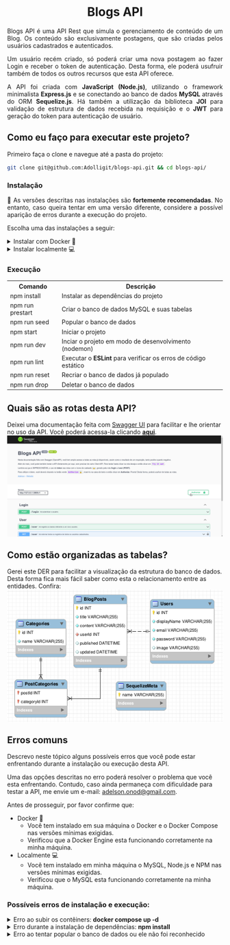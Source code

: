 <h1 align="center">Blogs API</h1>

<p align="justify">
    Blogs API é uma API Rest que simula o gerenciamento de conteúdo de um Blog. Os conteúdo são exclusivamente postagens, que são criadas pelos usuários cadastrados e autenticados.
</p>
<p align="justify">
    Um usuário recém criado, só poderá criar uma nova postagem ao fazer Login e receber o token de autenticação. Desta forma, ele poderá usufruir também de todos os outros recursos que esta API oferece.
</p>
<p align="justify">
    A API foi criada com <b>JavaScript (Node.js)</b>, utilizando o framework minimalista <b>Express.js</b> e se conectando ao banco de dados <b>MySQL</b> através do ORM <b>Sequelize.js</b>. Há também a utilização da biblioteca <b>JOI</b> para validação de estrutura de dados recebida na requisição e o <b>JWT</b> para geração do token para autenticação de usuário. 
</p>

## Como eu faço para executar este projeto?

Primeiro faça o clone e navegue até a pasta do projeto:

```bash
git clone git@github.com:Adolligit/blogs-api.git && cd blogs-api/
```

### Instalação

<p align="justify">
🚨 As versões descritas nas instalações são <b>fortemente recomendadas</b>. No entanto, caso queira tentar em uma versão diferente, considere a possível aparição de erros durante a execução do projeto.


Escolha uma das instalações a seguir:
</p>
<details>
  <summary>Instalar com Docker 🐳</summary>
  <b>Requisitos</b>
  <br>Você deve possuir as seguintes ferramentas:
<ul>
    <li>Docker: v24</li>
    <li>Docker Compose: v2.19</li>
</ul>

  2. Crie e inicie os contêiners:
  ```bash
  docker compose up -d
  ```
  3. Entre no contêiner da aplicação:
  ```bash
  docker exec -it blogs_api bash
  ```
  ---
</details>

<details>
  <summary>Instalar localmente 💻</summary>
  <b>Requisitos</b>
  <br>Você deve possuir as seguintes ferramentas:
<ul>
    <li>npm: v9.8.0</li>
    <li>Node.js: v20.5</li>
    <li>MySQL: v8</li>
</ul>

1. Renomeie o arquivo **.env.example** na pasta raiz para **.env**
    ```bash
    mv .env.example .env
    ```
2. Abra o arquivo **.env** e então, somente edite os valores da seguintes chaves:
    ```bash
    #api
    ...
    JWT_SECRET=

    #db
    ...
    MYSQL_USER=
    MYSQL_PASSWORD=
    ```
3. Salve o arquivo!
  ---
</details>

### Execução

<table>
    <tr>
        <th>Comando</th>
        <th>Descrição</th>
    </tr>
    <tr>
        <td>npm install</td>
        <td>Instalar as dependências do projeto</td>
    </tr>
    <tr>
        <td>npm run prestart</td>
        <td>Criar o banco de dados MySQL e suas tabelas</td>
    </tr>
    <tr>
        <td>npm run seed</td>
        <td>Popular o banco de dados</td>
    </tr>
    <tr>
        <td>npm start</td>
        <td>Iniciar o projeto</td>
    </tr>
    <tr>
        <td>npm run dev</td>
        <td>Inciar o projeto em modo de desenvolvimento (nodemon)</td>
    </tr>
    <tr>
        <td>npm run lint</td>
        <td>Executar o <b>ESLint</b> para verificar os erros de código estático</td>
    </tr>
    <tr>
        <td>npm run reset</td>
        <td>Recriar o banco de dados já populado</td>
    </tr>
    <tr>
        <td>npm run drop</td>
        <td>Deletar o banco de dados</td>
    </tr>
</table>

## Quais são as rotas desta API?
Deixei uma documentação feita com [Swagger UI](https://swagger.io/tools/swagger-ui/) para facilitar e lhe orientar no uso da API. Você poderá acessa-la clicando **[aqui](http://127.0.0.1:3000/v1/docs/)**.
<img align="center" alt="gif de demonstração de uso" src="https://raw.githubusercontent.com/Adolligit/blogs-api/main/img/1.gif">

## Como estão organizadas as tabelas?
Gerei este DER para facilitar a visualização da estrutura do banco de dados. Desta forma fica mais fácil saber como esta o relacionamento entre as entidades. Confira:
<img align="center" alt="DER" src="https://raw.githubusercontent.com/Adolligit/blogs-api/main/img/1ss.png">

## Erros comuns
Descrevo neste tópico alguns possíveis erros que você pode estar enfrentando durante a instalação ou execução desta API.

Uma das opções descritas no erro poderá resolver o problema que você esta enfrentando. Contudo, caso ainda permaneça com dificuldade para testar a API, me envie um e-mail: adelson.onod@gmail.com.

Antes de prosseguir, por favor confirme que:
- Docker 🐳
  - Você tem instalado em sua máquina o Docker e o Docker Compose nas versões mínimas exigidas.
  - Verificou que a Docker Engine esta funcionando corretamente na minha máquina.
- Localmente 💻
  - Você tem instalado em minha máquina o MySQL, Node.js e NPM nas versões mínimas exigidas.
  - Verificou que o MySQL esta funcionando corretamente na minha máquina.


### Possíveis erros de instalação e execução:
<details>
  <summary>Erro ao subir os contêiners: <b>docker compose up -d</b></summary>
  <img align="center" alt="docker-error" src="https://raw.githubusercontent.com/Adolligit/blogs-api/main/img/2sse.png">

  Você esta tentando subir os contêiners do Docker porém uma das portas já está em uso. Pode ser o banco de dados ou a API com este erro.

  As portas descritas para uso no **docker-compose.yml** são:
  - API: **3000**
  - Banco: **3307**

  Para resolver isso, você pode:
  - Desativar os programas que estão fazendo uso destas portas; OU
  - Alterar o valor para as portas no arquivo **docker-compose.yml**, em:
    - **ports** (para db e node): as portas da máquina local são descritas no lado esquerdo.
</details>
<details>
  <summary>Erro durante a instalação de dependências: <b>npm install</b></summary>
  <img align="center" alt="npm-install" src="https://raw.githubusercontent.com/Adolligit/store-manager/main/img/3sse.png">

  O NPM não encontrou o arquivo 'package.json' na pasta de execução. Você pode ter excluído sem querer ou pode estar executando o comando fora da pasta do projeto.

  Para resolver isso, você pode:
  - Verificar se esta na pasta do projeto. Se não tiver, basta entrar e executar o comando `npm install`; OU
  - Baixar o `package-lock.json` e o `package.json`, depois colar na pasta do projeto:
    - https://github.com/Adolligit/blogs-api/blob/main/package-lock.json;
    - https://github.com/Adolligit/blogs-api/blob/main/package.json.
</details>
<details>
  <summary>Erro ao tentar popular o banco de dados ou ele não foi reconhecido</summary>
  <img align="center" alt="npm-seed" src="https://raw.githubusercontent.com/Adolligit/blogs-api/main/img/4sse.png">

  Este erro significa que não há criado o banco de dados 'blogs-api-test'. 

  Para resolver isso você deve:
  - Executar o comando `npm run prestart` (acho que você esqueceu disso lá nos comando acima).
</details>

<!-- ## Linguagens e ferramentas:
<div>
    <a href="https://swagger.io/tools/swagger-ui/"><img align="center" alt="NodeJs" height="45" width="45" src="https://camo.githubusercontent.com/96e43701d83561899724a89d71187445b7b8f4fe84518a3ea5bec8f85bd207bf/68747470733a2f2f63646e2e737667706f726e2e636f6d2f6c6f676f732f737761676765722e737667"></a>
    <a href="https://nodejs.org/en/"><img align="center" alt="NodeJs" height="45" width="45" src="https://cdn.jsdelivr.net/gh/devicons/devicon/icons/nodejs/nodejs-original.svg"></a>
    <a href="https://expressjs.com/pt-br/"><img align="center" alt="Express" height="45" width="45" src="https://cdn.jsdelivr.net/gh/devicons/devicon/icons/express/express-original.svg"></a>
    <a href="https://mochajs.org/"><img align="center" alt="Mocha" height="45" width="45" src="https://cdn.jsdelivr.net/gh/devicons/devicon/icons/mocha/mocha-plain.svg"></a>
    <a href="https://www.chaijs.com/"><img align="center" alt="Chai" height="45" width="45" src="https://cdn.icon-icons.com/icons2/2699/PNG/512/chaijs_logo_icon_168435.png"></a>
    <a href="https://sinonjs.org/"><img align="center" alt="Sinon" height="45" width="45" src="https://avatars.githubusercontent.com/u/6570253?s=280&v=4"></a>
    <a href="https://dev.mysql.com/doc/"><img align="center" alt="NodeJs" height="45" width="66" src="https://upload.wikimedia.org/wikipedia/labs/8/8e/Mysql_logo.png"></a>
    <a href="https://docs.docker.com/"><img align="center" alt="NodeJs" height="45" width="45" src="https://www.docker.com/wp-content/uploads/2022/03/vertical-logo-monochromatic.png"></a>
</div>

## Agradecimento
<p align="justify">
Com este projeto tive a oportunidade de trabalhar com camadas na construção da API Rest e utilizar a técnica de <b>TDD</b>, cobrindo parte do desenvolvimento com testes unitários.
</p>

<p align="justify">
E nada disso seria possível se não houvesse a idealização do projeto, portanto, agradeço a <a href="https://github.com/tryber">@tryber</a> pelo cuidado em trazer um projeto que nos desafia (nos alunos), a colocar em prática todos os nossos conhecimento em programação. 
</p> -->